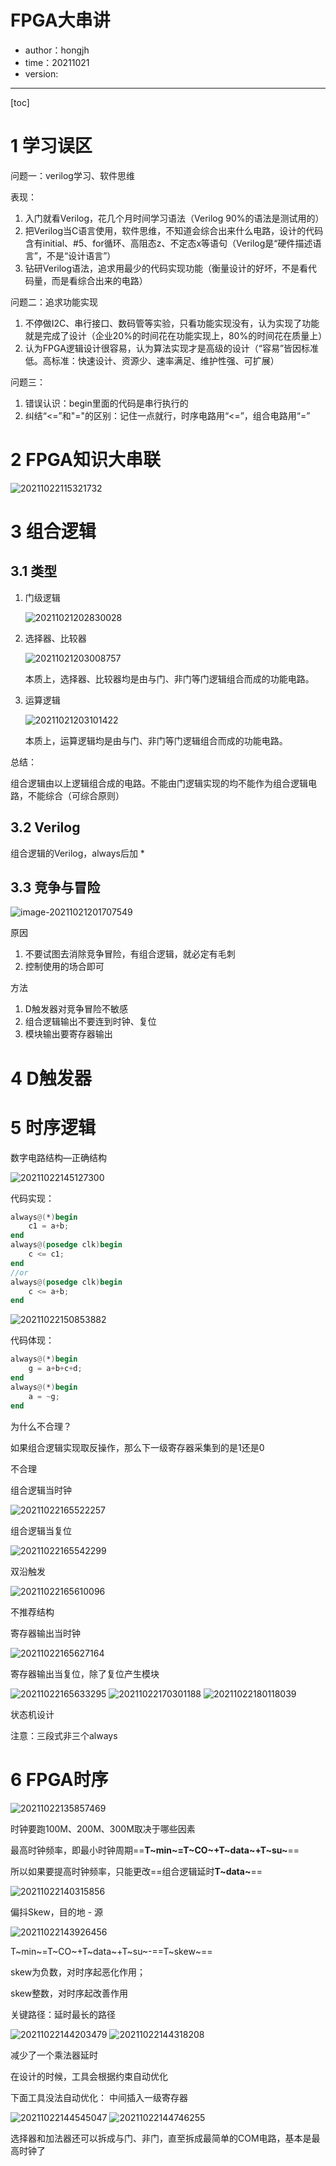 # FPGA大串讲

- author：hongjh
- time：20211021
- version:

---------

[toc]

# 1 学习误区

问题一：verilog学习、软件思维

表现：

1. 入门就看Verilog，花几个月时间学习语法（Verilog 90%的语法是测试用的）
2. 把Verilog当C语言使用，软件思维，不知道会综合出来什么电路，设计的代码含有initial、#5、for循环、高阻态z、不定态x等语句（Verilog是“硬件描述语言”，不是“设计语言”）
3. 钻研Verilog语法，追求用最少的代码实现功能（衡量设计的好坏，不是看代码量，而是看综合出来的电路）

问题二：追求功能实现

1. 不停做I2C、串行接口、数码管等实验，只看功能实现没有，认为实现了功能就是完成了设计（企业20%的时间花在功能实现上，80%的时间花在质量上）
2. 认为FPGA逻辑设计很容易，认为算法实现才是高级的设计（“容易”皆因标准低。高标准：快速设计、资源少、速率满足、维护性强、可扩展）

问题三：

1. 错误认识：begin里面的代码是串行执行的
2. 纠结“<=”和"="的区别：记住一点就行，时序电路用“<=”，组合电路用“=”

# 2 FPGA知识大串联

<img alt="20211022115321732" src="MD_IMG/FPGA大串讲.assets/image-20211022115321732.png"  />

# 3 组合逻辑

## 3.1 类型

1. 门级逻辑

	<img alt="20211021202830028" src="MD_IMG/FPGA大串讲.assets/image-20211021202830028.png"  />

2. 选择器、比较器

	<img alt="20211021203008757" src="MD_IMG/FPGA大串讲.assets/image-20211021203008757.png"  />

	本质上，选择器、比较器均是由与门、非门等门逻辑组合而成的功能电路。

3. 运算逻辑

	<img alt="20211021203101422" src="MD_IMG/FPGA大串讲.assets/image-20211021203101422.png"  />

	本质上，运算逻辑均是由与门、非门等门逻辑组合而成的功能电路。

总结：

​		组合逻辑由以上逻辑组合成的电路。不能由门逻辑实现的均不能作为组合逻辑电路，不能综合（可综合原则）

## 3.2 Verilog



组合逻辑的Verilog，always后加 *





## 3.3 竞争与冒险

<img src="MD_IMG/FPGA大串讲.assets/image-20211021201707549.png" alt="image-20211021201707549"  />

原因

1. 不要试图去消除竞争冒险，有组合逻辑，就必定有毛刺
2. 控制使用的场合即可

方法

1. D触发器对竞争冒险不敏感
2. 组合逻辑输出不要连到时钟、复位
3. 模块输出要寄存器输出





# 4 D触发器



# 5 时序逻辑

数字电路结构—正确结构

<img alt="20211022145127300" src="MD_IMG/FPGA大串讲.assets/image-20211022145127300.png"  />

代码实现：

```verilog
always@(*)begin
    c1 = a+b;
end
always@(posedge clk)begin
    c <= c1;
end
//or
always@(posedge clk)begin
    c <= a+b;
end
```

<img alt="20211022150853882" src="MD_IMG/FPGA大串讲.assets/image-20211022150853882.png"  />

代码体现：

```verilog
always@(*)begin
    g = a+b+c+d;
end
always@(*)begin
    a = ~g;
end
```

为什么不合理？

如果组合逻辑实现取反操作，那么下一级寄存器采集到的是1还是0

不合理

组合逻辑当时钟

<img alt="20211022165522257" src="MD_IMG/FPGA大串讲.assets/image-20211022165522257.png"  />

组合逻辑当复位

<img alt="20211022165542299" src="MD_IMG/FPGA大串讲.assets/image-20211022165542299.png"  />

双沿触发

<img alt="20211022165610096" src="MD_IMG/FPGA大串讲.assets/image-20211022165610096.png"  />

不推荐结构

寄存器输出当时钟

<img alt="20211022165627164" src="MD_IMG/FPGA大串讲.assets/image-20211022165627164.png"  />

寄存器输出当复位，除了复位产生模块

<img alt="20211022165633295" src="MD_IMG/FPGA大串讲.assets/image-20211022165633295.png"  />

<img alt="20211022170301188" src="MD_IMG/FPGA大串讲.assets/image-20211022170301188.png"  />



<img alt="20211022180118039" src="MD_IMG/FPGA大串讲.assets/image-20211022180118039.png"  />

状态机设计

注意：三段式非三个always



# 6 FPGA时序

<img alt="20211022135857469" src="MD_IMG/FPGA大串讲.assets/image-20211022135857469.png"  />

时钟要跑100M、200M、300M取决于哪些因素

最高时钟频率，即最小时钟周期==**T~min~=T~CO~+T~data~+T~su~**==

所以如果要提高时钟频率，只能更改==组合逻辑延时**T~data~**==

<img alt="20211022140315856" src="MD_IMG/FPGA大串讲.assets/image-20211022140315856.png"  />



偏抖Skew，目的地 -   源

<img alt="20211022143926456" src="MD_IMG/FPGA大串讲.assets/image-20211022143926456.png"  />



T~min~=T~CO~+T~data~+T~su~-==T~skew~==

skew为负数，对时序起恶化作用；

skew整数，对时序起改善作用



关键路径：延时最长的路径

<img alt="20211022144203479" src="MD_IMG/FPGA大串讲.assets/image-20211022144203479.png"  />

<img alt="20211022144318208" src="MD_IMG/FPGA大串讲.assets/image-20211022144318208.png"  />

减少了一个乘法器延时

在设计的时候，工具会根据约束自动优化



下面工具没法自动优化：
中间插入一级寄存器

<img alt="20211022144545047" src="MD_IMG/FPGA大串讲.assets/image-20211022144545047.png"  />

<img alt="20211022144746255" src="MD_IMG/FPGA大串讲.assets/image-20211022144746255.png"  />

选择器和加法器还可以拆成与门、非门，直至拆成最简单的COM电路，基本是最高时钟了
